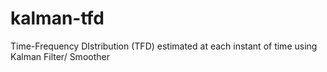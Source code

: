 # kalman-tfd
Time-Frequency DIstribution (TFD) estimated at each instant of time using Kalman Filter/ Smoother
